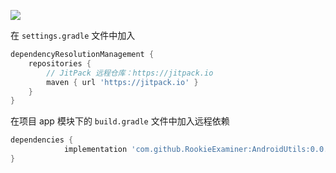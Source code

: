 [![](https://jitpack.io/v/RookieExaminer/AndroidUtils.svg)](https://jitpack.io/#RookieExaminer/AndroidUtils)

在 `settings.gradle` 文件中加入

```groovy
dependencyResolutionManagement {
    repositories {
        // JitPack 远程仓库：https://jitpack.io
        maven { url 'https://jitpack.io' }
    }
}
```

在项目 app 模块下的 `build.gradle` 文件中加入远程依赖

```groovy
dependencies {
	        implementation 'com.github.RookieExaminer:AndroidUtils:0.0.3'
}
```
